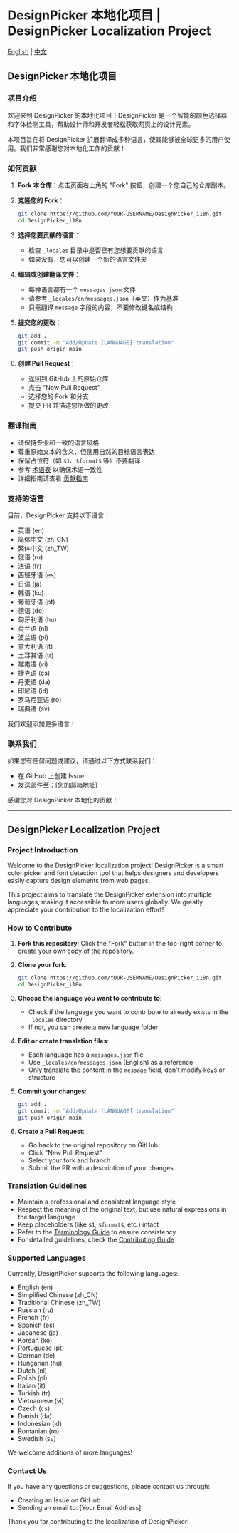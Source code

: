 # DesignPicker 本地化项目 | DesignPicker Localization Project

[English](#designpicker-localization-project) | [中文](#designpicker-本地化项目)

## DesignPicker 本地化项目

### 项目介绍

欢迎来到 DesignPicker 的本地化项目！DesignPicker 是一个智能的颜色选择器和字体检测工具，帮助设计师和开发者轻松获取网页上的设计元素。

本项目旨在将 DesignPicker 扩展翻译成多种语言，使其能够被全球更多的用户使用。我们非常感谢您对本地化工作的贡献！

### 如何贡献

1. **Fork 本仓库**：点击页面右上角的 "Fork" 按钮，创建一个您自己的仓库副本。

2. **克隆您的 Fork**：
   ```bash
   git clone https://github.com/YOUR-USERNAME/DesignPicker_i18n.git
   cd DesignPicker_i18n
   ```

3. **选择您要贡献的语言**：
   - 检查 `_locales` 目录中是否已有您想要贡献的语言
   - 如果没有，您可以创建一个新的语言文件夹

4. **编辑或创建翻译文件**：
   - 每种语言都有一个 `messages.json` 文件
   - 请参考 `_locales/en/messages.json`（英文）作为基准
   - 只需翻译 `message` 字段的内容，不要修改键名或结构

5. **提交您的更改**：
   ```bash
   git add .
   git commit -m "Add/Update [LANGUAGE] translation"
   git push origin main
   ```

6. **创建 Pull Request**：
   - 返回到 GitHub 上的原始仓库
   - 点击 "New Pull Request"
   - 选择您的 Fork 和分支
   - 提交 PR 并描述您所做的更改

### 翻译指南

- 请保持专业和一致的语言风格
- 尊重原始文本的含义，但使用自然的目标语言表达
- 保留占位符（如 `$1`、`$format$` 等）不要翻译
- 参考 [术语表](docs/TERMS.md) 以确保术语一致性
- 详细指南请查看 [贡献指南](docs/CONTRIBUTING.md)

### 支持的语言

目前，DesignPicker 支持以下语言：

- 英语 (en)
- 简体中文 (zh_CN)
- 繁体中文 (zh_TW)
- 俄语 (ru)
- 法语 (fr)
- 西班牙语 (es)
- 日语 (ja)
- 韩语 (ko)
- 葡萄牙语 (pt)
- 德语 (de)
- 匈牙利语 (hu)
- 荷兰语 (nl)
- 波兰语 (pl)
- 意大利语 (it)
- 土耳其语 (tr)
- 越南语 (vi)
- 捷克语 (cs)
- 丹麦语 (da)
- 印尼语 (id)
- 罗马尼亚语 (ro)
- 瑞典语 (sv)

我们欢迎添加更多语言！

### 联系我们

如果您有任何问题或建议，请通过以下方式联系我们：

- 在 GitHub 上创建 Issue
- 发送邮件至：[您的邮箱地址]

感谢您对 DesignPicker 本地化的贡献！

---

## DesignPicker Localization Project

### Project Introduction

Welcome to the DesignPicker localization project! DesignPicker is a smart color picker and font detection tool that helps designers and developers easily capture design elements from web pages.

This project aims to translate the DesignPicker extension into multiple languages, making it accessible to more users globally. We greatly appreciate your contribution to the localization effort!

### How to Contribute

1. **Fork this repository**: Click the "Fork" button in the top-right corner to create your own copy of the repository.

2. **Clone your fork**:
   ```bash
   git clone https://github.com/YOUR-USERNAME/DesignPicker_i18n.git
   cd DesignPicker_i18n
   ```

3. **Choose the language you want to contribute to**:
   - Check if the language you want to contribute to already exists in the `_locales` directory
   - If not, you can create a new language folder

4. **Edit or create translation files**:
   - Each language has a `messages.json` file
   - Use `_locales/en/messages.json` (English) as a reference
   - Only translate the content in the `message` field, don't modify keys or structure

5. **Commit your changes**:
   ```bash
   git add .
   git commit -m "Add/Update [LANGUAGE] translation"
   git push origin main
   ```

6. **Create a Pull Request**:
   - Go back to the original repository on GitHub
   - Click "New Pull Request"
   - Select your fork and branch
   - Submit the PR with a description of your changes

### Translation Guidelines

- Maintain a professional and consistent language style
- Respect the meaning of the original text, but use natural expressions in the target language
- Keep placeholders (like `$1`, `$format$`, etc.) intact
- Refer to the [Terminology Guide](docs/TERMS.md) to ensure consistency
- For detailed guidelines, check the [Contributing Guide](docs/CONTRIBUTING.md)

### Supported Languages

Currently, DesignPicker supports the following languages:

- English (en)
- Simplified Chinese (zh_CN)
- Traditional Chinese (zh_TW)
- Russian (ru)
- French (fr)
- Spanish (es)
- Japanese (ja)
- Korean (ko)
- Portuguese (pt)
- German (de)
- Hungarian (hu)
- Dutch (nl)
- Polish (pl)
- Italian (it)
- Turkish (tr)
- Vietnamese (vi)
- Czech (cs)
- Danish (da)
- Indonesian (id)
- Romanian (ro)
- Swedish (sv)

We welcome additions of more languages!

### Contact Us

If you have any questions or suggestions, please contact us through:

- Creating an Issue on GitHub
- Sending an email to: [Your Email Address]

Thank you for contributing to the localization of DesignPicker!
